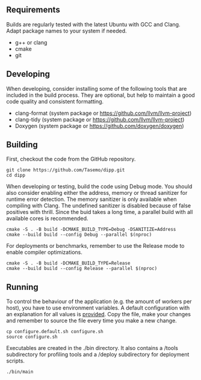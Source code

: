 ## Requirements

Builds are regularly tested with the latest Ubuntu with GCC and Clang. Adapt package names to your system if needed.

- g++ or clang
- cmake
- git

## Developing

When developing, consider installing some of the following tools that are included in the build process. They are optional, but help to maintain a good code quality and consistent formatting.

- clang-format (system package or https://github.com/llvm/llvm-project)
- clang-tidy (system package or https://github.com/llvm/llvm-project)
- Doxygen (system package or https://github.com/doxygen/doxygen)

## Building

First, checkout the code from the GitHub repository.

```shell
git clone https://github.com/Tasemo/dipp.git
cd dipp
```

When developing or testing, build the code using Debug mode. You should also consider enabling either the address, memory or thread sanitizer for runtime error detection. The memory sanitizer is only available when compiling with Clang. The undefined sanitizer is disabled because of false positives with thrill. Since the buid takes a long time, a parallel build with all available cores is recommended.

```shell
cmake -S . -B build -DCMAKE_BUILD_TYPE=Debug -DSANITIZE=Address
cmake --build build --config Debug --parallel $(nproc)
```

For deployments or benchmarks, remember to use the Release mode to enable compiler optimizations.

```shell
cmake -S . -B build -DCMAKE_BUILD_TYPE=Release
cmake --build build --config Release --parallel $(nproc)
```

## Running

To control the behaviour of the application (e.g. the amount of workers per host), you have to use environment variables. A default configuration with an explanation for all values is [provided](configure.default.sh). Copy the file, make your changes and remember to source the file every time you make a new change.

```shell
cp configure.default.sh configure.sh
source configure.sh
```

Executables are created in the ./bin directory. It also contains a /tools subdirectory for profiling tools and a /deploy subdirectory for deployment scripts.

```shell
./bin/main
```
